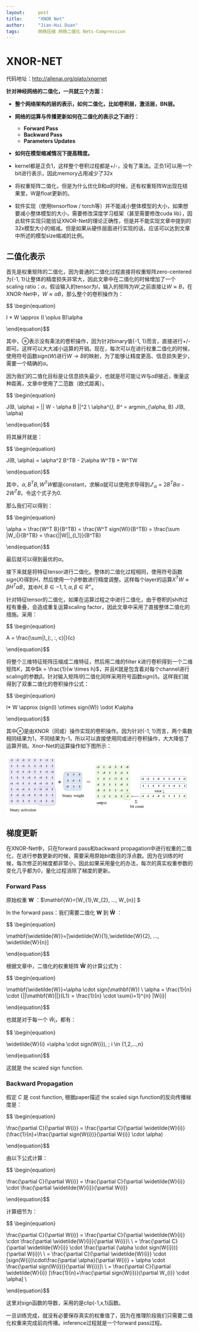 ```yaml
---
layout: 	post
title: 		"XNOR Net"
author: 	"Jian-Hui Duan"
tags:		网络压缩 网络二值化 Nets-Compression
---
```


# XNOR-NET

代码地址：http://allenai.org/plato/xnornet

**针对神经网络的二值化，一共就三个方面：**

* **整个网络架构的层的表示，如何二值化，比如卷积层，激活层，BN层。**

* **网络的运算与传播更新如何在二值化的表示之下进行：**
  * **Forward Pass**
  * **Backward Pass**
  * **Parameters Updates**	
* **如何在模型缩减情况下提高精度。**



* kernel都是正负1，这样整个卷积过程都是+/-，没有了乘法。正负1可以用一个bit进行表示，因此memory占用减少了32x
* 将权重矩阵二值化，但是为什么优化B和$\alpha$的时候，还有权重矩阵W出现在结果里，W是float更新的。
* 软件实现（使用tensorflow / torch等）并不能减小整体模型的大小，如果想要减小整体模型的大小，需要修改深度学习框架（甚至需要修改cuda lib），因此软件实现只能验证XNOR-Net的理论正确性，但是并不能实现文章中提到的32x模型大小的缩减。但是如果从硬件层面进行实现的话，应该可以达到文章中所述的模型size缩减的比例。



## 二值化表示

首先是权重矩阵的二值化，因为普通的二值化过程直接将权重矩阵zero-centered为{-1, 1}让整体的精度损失非常大，因此文章中在二值化的时候增加了一个scaling ratio：$\alpha$，假设输入的tensor为$I$，输入的矩阵为$W$,之前直接让$W \approx B$，在XNOR-Net中，$W \approx \alpha B$，那么整个的卷积操作为：

$$ \begin{equation}

I * W \approx (I \oplus B)\alpha

\end{equation}$$

其中，$\oplus$表示没有乘法的卷积操作，因为针对binary值{-1, 1}而言，直接进行+/-即可。这样可以大大减小运算的开销。现在，每次可以在进行权重二值化的时候，使用符号函数$sign(W)$进行$W \rightarrow B$的映射，为了能够让精度更高、信息损失更少，需要一个精确的$\alpha$。

因为我们的二值化目标是让信息损失最少，也就是尽可能让$W$与$\alpha B$接近，衡量这种距离，文章中使用了二范数（欧式距离）。

$$ \begin{equation}

J(B, \alpha) = || W - \alpha B ||^2 \\
\alpha^{*}, B^* = argmin_{\alpha, B} J(B, \alpha)

\end{equation}$$

将其展开就是：

$$ \begin{equation}

J(B, \alpha) = \alpha^2 B^TB - 2\alpha W^TB + W^TW

\end{equation}$$

其中，$\alpha, B^TB, W^TW$都是constant，求解$\alpha$就可以使用求导得到$J'_{\alpha} = 2B^TB\alpha - 2W^TB$，令这个式子为0.

那么我们可以得到：

$$ \begin{equation}

\alpha = \frac{W^T B}{B^TB} = \frac{W^T sign(W)}{B^TB} = \frac{\sum |W_i|}{B^TB} = \frac{||W||_{l_1}}{B^TB}

\end{equation}$$

最后就可以得到最优的$\alpha$。

接下来就是将特征tensor进行二值化。整体的二值化过程相同，使用符号函数$sign(X)$得到$H$，然后使用一个$\beta$参数进行精度调整。这样每个layer的运算$X^TW \approx \beta H^T \alpha B$，其中$H,B \in {-1, 1}, \alpha, \beta \in R^+$。

针对特征tensor的二值化，如果在运算过程之中进行二值化，由于卷积的shift过程有重叠，会造成重复运算scaling factor，因此文章中采用了直接整体二值化的措施。采用：

$$ \begin{equation}

A = \frac{\sum|I_{:, :, c}|}{c}

\end{equation}$$

将整个三维特征矩阵压缩成二维特征，然后用二维的filter $k$进行卷积得到一个二维矩阵$K$，其中$k = \frac{1}{w \times h}$，并且$K$就是包含着对每个channel进行scaling的参数$\beta$。针对输入矩阵$I$的二值化同样采用符号函数$sign(I)$。这样我们就得到了双重二值化的卷积操作公式：

$$ \begin{equation}

I* W \approx (sign(I) \otimes sign(W)) \odot K\alpha

\end{equation}$$

其中$\otimes$是由XNOR（同或）操作实现的卷积操作。因为针对{-1, 1}而言，两个乘数相同结果为1，不同结果为-1，所以可以直接使用同或进行卷积操作，大大降低了运算开销。Xnor-Net的运算操作如下图所示：

![](/img/in-post/img/xnor-net.png)

## 梯度更新

在XNOR-Net中，只在forward pass和backward propagation中进行权重的二值化，在进行参数更新的时候，需要采用原始bit数目的浮点数。因为在训练的时候，每次修正的梯度都非常小，因此如果采用量化的办法，每次的真实权重参数的变化几乎都为0，量化过程消除了梯度的更新。

### Forward Pass

原始权重 $\mathbf{W}$ ：$\mathbf{W}=[W_{1},W_{2}, ..., W_{n}] $ 

In the forward pass：我们需要二值化 $\mathbf{W}$ 到 $\mathbf{\widetilde{W}}$ ：

$$ \begin{equation}

\mathbf{\widetilde{W}}=[\widetilde{W}{1},\widetilde{W}{2}, ..., \widetilde{W}{n}]

\end{equation}$$

根据文章中，二值化的权重矩阵 $\mathbf{\widetilde{W}}$ 的计算公式为：

$$ \begin{equation}

\mathbf{\widetilde{W}}=\alpha \cdot sign(\mathbf{W}) \\
\alpha = \frac{1}{n} \cdot {||\mathbf{W}||}{L1} = \frac{1}{n} \cdot \sum{i=1}^{n} |W{i}|

\end{equation}$$

也就是对于每一个 $\widetilde{W}_{i}$，都有：

$$ \begin{equation}

\widetilde{W}{i} =\alpha \cdot sign(W{i}), \; i \in \{1,2,...,n\}

\end{equation}$$

这就是 the scaled sign function.

### Backward Propagation

假定 $C$ 是 cost function, 根据paper描述 the scaled sign function的反向传播梯度是：

$$ \begin{equation}

\frac{\partial C}{\partial W{i}} = \frac{\partial C}{\partial \widetilde{W}{i}} (\frac{1}{n}+\frac{\partial sign(W{i})}{\partial W{i}} \cdot \alpha)

\end{equation}$$

由以下公式计算：

$$ \begin{equation}

\frac{\partial C}{\partial W{i}} = \frac{\partial C}{\partial \widetilde{W}{i}} \cdot \frac{\partial \widetilde{W}{i}}{\partial W{i}}

\end{equation}$$

计算细节为：

$$ \begin{equation}

\frac{\partial C}{\partial W{i}} = \frac{\partial C}{\partial \widetilde{W}{i}} \cdot \frac{\partial \widetilde{W}{i}}{\partial W{i}}\ \\
= \frac{\partial C}{\partial \widetilde{W}{i}} \cdot \frac{\partial (\alpha \cdot sign(W{i}))}{\partial W{i}}\ \\
= \frac{\partial C}{\partial \widetilde{W}{i}} \cdot [sign(W{i})\cdot\frac{\partial \alpha}{\partial W{i}} + \alpha \cdot \frac{\partial sign(W{i})}{\partial W{i}}]\ \\
= \frac{\partial C}{\partial \widetilde{W}{i}} [\frac{1}{n}+\frac{\partial sign(W{i})}{\partial W_{i}} \cdot \alpha] \\

\end{equation}$$

这里对sign函数的导数，采用的是clip(-1,x,1)函数。

一旦训练完成，就没有必要保存真实的权重值了，因为在推理阶段我们只需要二值化权重来完成前向传播。inference过程就是一个forward pass过程。